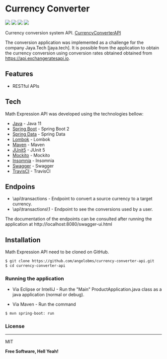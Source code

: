 # Currency Converter
![](https://img.shields.io/github/languages/count/angelobms/currency-converter-api) ![](https://img.shields.io/github/repo-size/angelobms/currency-converter-api) ![](https://img.shields.io/github/last-commit/angelobms/currency-converter-api) ![](https://travis-ci.org/angelobms/currency-converter-api.svg?branch=master) 

Currency conversion system API. [CurrencyConverterAPI]

The conversion application was implemented as a challenge for the company Jaya.Tech [jaya.tech]. It is possible from the application to obtain the currency conversion using conversion rates obtained obtained from https://api.exchangeratesapi.io.

## Features

  -  RESTful APIs

## Tech

Math Expression API was developed using the technologies bellow:

* [Java] - Java 11
* [Spring Boot] - Spring Boot 2
* [Spring Data] - Spring Data
* [Lombok] - Lombok
* [Maven] - Maven
* [JUnit5] - JUnit 5
* [Mockito] - Mockito
* [Insomnia] - Insomnia
* [Swagger] - Swagger
* [TravisCI] - TravisCI

## Endpoins

- \api\transactions - Endpoint to convert a source currency to a target currency.
- \api\transactions\1 - Endpoint to see the conversions used by a user.

The documentation of the endpoints can be consulted after running the application at http://localhost:8080/swagger-ui.html

## Installation

Math Expression API need to be cloned on GitHub.

```sh
$ git clone https://github.com/angelobms/currency-converter-api.git
$ cd currency-converter-api
```

### Running the application

* Via Eclipse or IntelliJ - Run the "Main" ProductApplication.java class as a java application (normal or debug).

* Via Maven - Run the command

```sh
$ mvn spring-boot: run
```

###  License
----

MIT


**Free Software, Hell Yeah!** 

[Java]: <https://docs.oracle.com/en/java/javase/11/?xd_co_f=4f813848-9bb3-47f8-9094-f46bcca78914>
[Spring Boot]: <https://spring.io>
[Spring Data]: <https://spring.io/projects/spring-data>
[Lombok]: <https://projectlombok.org/>
[insomnia]: <https://www.getpostman.com>
[Maven]: <https://maven.apache.org/>
[JUnit5]: <https://junit.org/junit5/>
[Mockito]: <https://site.mockito.org/>
[Insomnia]: <https://insomnia.rest/>
[Swagger]: <https://swagger.io/>
[TravisCI]: <https://travis-ci.org/>
[CurrencyConverterAPI]: <https://mighty-beyond-43289.herokuapp.com>
